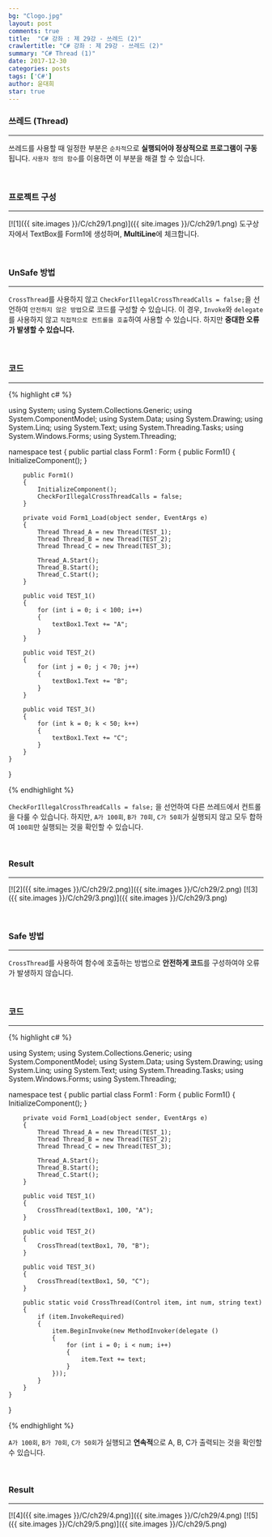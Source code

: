 ```yaml
---
bg: "Clogo.jpg"
layout: post
comments: true
title:  "C# 강좌 : 제 29강 - 쓰레드 (2)"
crawlertitle: "C# 강좌 : 제 29강 - 쓰레드 (2)"
summary: "C# Thread (1)"
date: 2017-12-30
categories: posts
tags: ['C#']
author: 윤대희
star: true
---
```


### 쓰레드 (Thread) ###
----------
쓰레드를 사용할 때 일정한 부분은 `순차적`으로 **실행되어야 정상적으로 프로그램이 구동**됩니다. `사용자 정의 함수`를 이용하면 이 부분을 해결 할 수 있습니다.

<br>

### 프로젝트 구성 ###
----------
[![1]({{ site.images }}/C/ch29/1.png)]({{ site.images }}/C/ch29/1.png)
도구상자에서 TextBox를 Form1에 생성하며, **MultiLine**에 체크합니다.

<br>

### UnSafe 방법 ###
----------
`CrossThread`를 사용하지 않고 `CheckForIllegalCrossThreadCalls = false;`을 선언하여 `안전하지 않은 방법`으로 코드를 구성할 수 있습니다. 이 경우, `Invoke`와 `delegate`를 사용하지 않고 `직접적으로 컨트롤을 호출`하여 사용할 수 있습니다. 하지만 **중대한 오류가 발생할 수 있습니다.**

<br>

### 코드 ###
----------
{% highlight c# %}

using System;
using System.Collections.Generic;
using System.ComponentModel;
using System.Data;
using System.Drawing;
using System.Linq;
using System.Text;
using System.Threading.Tasks;
using System.Windows.Forms;
using System.Threading;

namespace test
{
    public partial class Form1 : Form
    {
        public Form1()
        {
            InitializeComponent();
        }
        
        public Form1()
        {
            InitializeComponent();
            CheckForIllegalCrossThreadCalls = false;
        }

        private void Form1_Load(object sender, EventArgs e)
        { 
            Thread Thread_A = new Thread(TEST_1);
            Thread Thread_B = new Thread(TEST_2);
            Thread Thread_C = new Thread(TEST_3);

            Thread_A.Start();
            Thread_B.Start();
            Thread_C.Start();
        }

        public void TEST_1()
        {
            for (int i = 0; i < 100; i++)
            {
                textBox1.Text += "A";
            }
        }

        public void TEST_2()
        {
            for (int j = 0; j < 70; j++)
            {
                textBox1.Text += "B";
            }
        }

        public void TEST_3()
        {
            for (int k = 0; k < 50; k++)
            {
                textBox1.Text += "C";
            }
        }
    }
}

{% endhighlight %}

`CheckForIllegalCrossThreadCalls = false;` 을 선언하여 다른 쓰레드에서 컨트롤을 다룰 수 있습니다. 하지만, `A가 100회`, `B가 70회`, `C가 50회`가 실행되지 않고 모두 합하여 `100회`만 실행되는 것을 확인할 수 있습니다.

<br>

### Result ###
----------
[![2]({{ site.images }}/C/ch29/2.png)]({{ site.images }}/C/ch29/2.png)
[![3]({{ site.images }}/C/ch29/3.png)]({{ site.images }}/C/ch29/3.png)

<br>

### Safe 방법 ###
----------
`CrossThread`를 사용하여 함수에 호출하는 방법으로 **안전하게 코드**를 구성하여야 오류가 발생하지 않습니다.

<br>

### 코드 ###
----------
{% highlight c# %}

using System;
using System.Collections.Generic;
using System.ComponentModel;
using System.Data;
using System.Drawing;
using System.Linq;
using System.Text;
using System.Threading.Tasks;
using System.Windows.Forms;
using System.Threading;

namespace test
{
    public partial class Form1 : Form
    {
        public Form1()
        {
            InitializeComponent();
        }

        private void Form1_Load(object sender, EventArgs e)
        {
            Thread Thread_A = new Thread(TEST_1);
            Thread Thread_B = new Thread(TEST_2);
            Thread Thread_C = new Thread(TEST_3);

            Thread_A.Start();
            Thread_B.Start();
            Thread_C.Start();
        }

        public void TEST_1()
        {
            CrossThread(textBox1, 100, "A");
        }

        public void TEST_2()
        {
            CrossThread(textBox1, 70, "B");
        }

        public void TEST_3()
        {
            CrossThread(textBox1, 50, "C");
        }

        public static void CrossThread(Control item, int num, string text)
        {
            if (item.InvokeRequired)
            {
                item.BeginInvoke(new MethodInvoker(delegate ()
                {
                    for (int i = 0; i < num; i++)
                    {
                        item.Text += text;
                    }
                }));
            }
        }
    }
}
    
{% endhighlight %}

`A가 100회`, `B가 70회`, `C가 50회`가 실행되고 **연속적**으로 A, B, C가 출력되는 것을 확인할 수 있습니다.

<br>

### Result ###
----------
[![4]({{ site.images }}/C/ch29/4.png)]({{ site.images }}/C/ch29/4.png)
[![5]({{ site.images }}/C/ch29/5.png)]({{ site.images }}/C/ch29/5.png)


